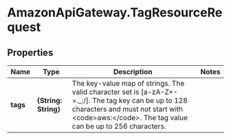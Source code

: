 # AmazonApiGateway.TagResourceRequest

## Properties

Name | Type | Description | Notes
------------ | ------------- | ------------- | -------------
**tags** | **{String: String}** | The key-value map of strings. The valid character set is [a-zA-Z+-&#x3D;._:/]. The tag key can be up to 128 characters and must not start with &lt;code&gt;aws:&lt;/code&gt;. The tag value can be up to 256 characters. | 


